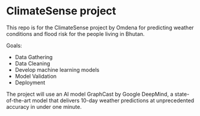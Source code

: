 # ClimateSense project
This repo is for the ClimateSense project by Omdena for predicting weather conditions and flood risk for the people living in Bhutan.

Goals:

- Data Gathering
- Data Cleaning
- Develop machine learning models
- Model Validation
- Deployment

The project will use an AI model GraphCast by Google DeepMind, a state-of-the-art model that delivers 10-day weather predictions at unprecedented accuracy in under one minute.
